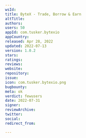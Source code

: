 ```yaml
---
wsId: 
title: ByteX - Trade, Borrow & Earn
altTitle: 
authors: 
users: 50
appId: com.tusker.bytexio
appCountry: 
released: Apr 28, 2022
updated: 2022-07-13
version: 1.0.2
stars: 
ratings: 
reviews: 
website: 
repository: 
issue: 
icon: com.tusker.bytexio.png
bugbounty: 
meta: ok
verdict: fewusers
date: 2022-07-31
signer: 
reviewArchive: 
twitter: 
social: 
redirect_from: 

---
```


